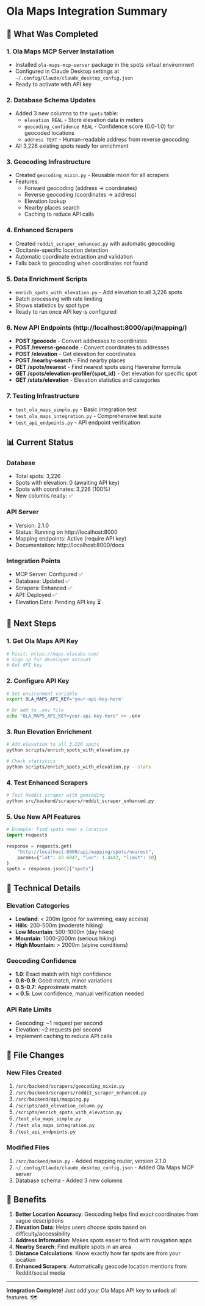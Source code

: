 # Ola Maps Integration Summary

## 🎯 What Was Completed

### 1. **Ola Maps MCP Server Installation**
- Installed `ola-maps-mcp-server` package in the spots virtual environment
- Configured in Claude Desktop settings at `~/.config/Claude/claude_desktop_config.json`
- Ready to activate with API key

### 2. **Database Schema Updates**
- Added 3 new columns to the `spots` table:
  - `elevation REAL` - Store elevation data in meters
  - `geocoding_confidence REAL` - Confidence score (0.0-1.0) for geocoded locations
  - `address TEXT` - Human-readable address from reverse geocoding
- All 3,226 existing spots ready for enrichment

### 3. **Geocoding Infrastructure**
- Created `geocoding_mixin.py` - Reusable mixin for all scrapers
- Features:
  - Forward geocoding (address → coordinates)
  - Reverse geocoding (coordinates → address)
  - Elevation lookup
  - Nearby places search
  - Caching to reduce API calls

### 4. **Enhanced Scrapers**
- Created `reddit_scraper_enhanced.py` with automatic geocoding
- Occitanie-specific location detection
- Automatic coordinate extraction and validation
- Falls back to geocoding when coordinates not found

### 5. **Data Enrichment Scripts**
- `enrich_spots_with_elevation.py` - Add elevation to all 3,226 spots
- Batch processing with rate limiting
- Shows statistics by spot type
- Ready to run once API key is configured

### 6. **New API Endpoints** (http://localhost:8000/api/mapping/)
- **POST /geocode** - Convert addresses to coordinates
- **POST /reverse-geocode** - Convert coordinates to addresses
- **POST /elevation** - Get elevation for coordinates
- **POST /nearby-search** - Find nearby places
- **GET /spots/nearest** - Find nearest spots using Haversine formula
- **GET /spots/elevation-profile/{spot_id}** - Get elevation for specific spot
- **GET /stats/elevation** - Elevation statistics and categories

### 7. **Testing Infrastructure**
- `test_ola_maps_simple.py` - Basic integration test
- `test_ola_maps_integration.py` - Comprehensive test suite
- `test_api_endpoints.py` - API endpoint verification

## 📊 Current Status

### Database
- Total spots: 3,226
- Spots with elevation: 0 (awaiting API key)
- Spots with coordinates: 3,226 (100%)
- New columns ready: ✅

### API Server
- Version: 2.1.0
- Status: Running on http://localhost:8000
- Mapping endpoints: Active (require API key)
- Documentation: http://localhost:8000/docs

### Integration Points
- MCP Server: Configured ✅
- Database: Updated ✅
- Scrapers: Enhanced ✅
- API: Deployed ✅
- Elevation Data: Pending API key ⏳

## 🚀 Next Steps

### 1. **Get Ola Maps API Key**
```bash
# Visit: https://maps.olacabs.com/
# Sign up for developer account
# Get API key
```

### 2. **Configure API Key**
```bash
# Set environment variable
export OLA_MAPS_API_KEY='your-api-key-here'

# Or add to .env file
echo "OLA_MAPS_API_KEY=your-api-key-here" >> .env
```

### 3. **Run Elevation Enrichment**
```bash
# Add elevation to all 3,226 spots
python scripts/enrich_spots_with_elevation.py

# Check statistics
python scripts/enrich_spots_with_elevation.py --stats
```

### 4. **Test Enhanced Scrapers**
```bash
# Test Reddit scraper with geocoding
python src/backend/scrapers/reddit_scraper_enhanced.py
```

### 5. **Use New API Features**
```python
# Example: Find spots near a location
import requests

response = requests.get(
    "http://localhost:8000/api/mapping/spots/nearest",
    params={"lat": 43.6047, "lon": 1.4442, "limit": 10}
)
spots = response.json()["spots"]
```

## 🔧 Technical Details

### Elevation Categories
- **Lowland**: < 200m (good for swimming, easy access)
- **Hills**: 200-500m (moderate hiking)
- **Low Mountain**: 500-1000m (day hikes)
- **Mountain**: 1000-2000m (serious hiking)
- **High Mountain**: > 2000m (alpine conditions)

### Geocoding Confidence
- **1.0**: Exact match with high confidence
- **0.8-0.9**: Good match, minor variations
- **0.5-0.7**: Approximate match
- **< 0.5**: Low confidence, manual verification needed

### API Rate Limits
- Geocoding: ~1 request per second
- Elevation: ~2 requests per second
- Implement caching to reduce API calls

## 📝 File Changes

### New Files Created
1. `/src/backend/scrapers/geocoding_mixin.py`
2. `/src/backend/scrapers/reddit_scraper_enhanced.py`
3. `/src/backend/api/mapping.py`
4. `/scripts/add_elevation_column.py`
5. `/scripts/enrich_spots_with_elevation.py`
6. `/test_ola_maps_simple.py`
7. `/test_ola_maps_integration.py`
8. `/test_api_endpoints.py`

### Modified Files
1. `/src/backend/main.py` - Added mapping router, version 2.1.0
2. `~/.config/Claude/claude_desktop_config.json` - Added Ola Maps MCP server
3. Database schema - Added 3 new columns

## 🎉 Benefits

1. **Better Location Accuracy**: Geocoding helps find exact coordinates from vague descriptions
2. **Elevation Data**: Helps users choose spots based on difficulty/accessibility
3. **Address Information**: Makes spots easier to find with navigation apps
4. **Nearby Search**: Find multiple spots in an area
5. **Distance Calculations**: Know exactly how far spots are from your location
6. **Enhanced Scrapers**: Automatically geocode location mentions from Reddit/social media

---

**Integration Complete!** Just add your Ola Maps API key to unlock all features. 🗺️